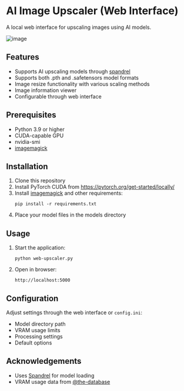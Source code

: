 # AI Image Upscaler (Web Interface)

A local web interface for upscaling images using AI models.

![image](https://github.com/user-attachments/assets/373b2866-a4d8-4972-8caa-2337f19a2424)

## Features

- Supports AI upscaling models through [spandrel](https://github.com/chaiNNer-org/spandrel/)
- Supports both .pth and .safetensors model formats
- Image resize functionality with various scaling methods
- Image information viewer
- Configurable through web interface

## Prerequisites

- Python 3.9 or higher
- CUDA-capable GPU
- nvidia-smi
- [imagemagick](https://imagemagick.org/script/download.php)

## Installation

1. Clone this repository
2. Install PyTorch CUDA from https://pytorch.org/get-started/locally/
3. Install [imagemagick](https://imagemagick.org/script/download.php) and other requirements:
   ```
   pip install -r requirements.txt
   ```
4. Place your model files in the models directory

## Usage

1. Start the application:
   ```
   python web-upscaler.py
   ```

2. Open in browser:
   ```
   http://localhost:5000
   ```

## Configuration

Adjust settings through the web interface or `config.ini`:
- Model directory path
- VRAM usage limits
- Processing settings
- Default options

## Acknowledgements

- Uses [Spandrel](https://github.com/chaiNNer-org/spandrel) for model loading
- VRAM usage data from [@the-database](https://github.com/the-database)
